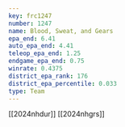 ```yaml
---
key: frc1247
number: 1247
name: Blood, Sweat, and Gears
epa_end: 6.41
auto_epa_end: 4.41
teleop_epa_end: 1.25
endgame_epa_end: 0.75
winrate: 0.4375
district_epa_rank: 176
district_epa_percentile: 0.033
type: Team
---
```

[[2024nhdur]]
[[2024nhgrs]]
